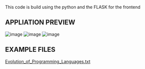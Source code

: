 This code is build using the python and the FLASK for the frontend


## APPLIATION PREVIEW
![image](https://github.com/Muhammad-H-Arif/Ai-Text-detection/assets/135187401/298e7b35-62b8-4995-9287-1275c1fb92da)
![image](https://github.com/Muhammad-H-Arif/Ai-Text-detection/assets/135187401/f318fe49-61c2-4e12-b005-fff5ed85052c)
![image](https://github.com/Muhammad-H-Arif/Ai-Text-detection/assets/135187401/6d34c1c3-ca23-40d4-985b-09e232d424eb)
## EXAMPLE FILES
[Evolution_of_Programming_Languages.txt](https://github.com/Muhammad-H-Arif/Ai-Text-detection/files/14321459/Evolution_of_Programming_Languages.txt)


